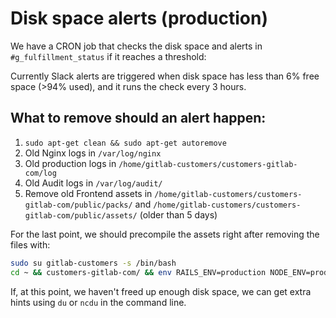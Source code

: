 # Disk space alerts (production)

We have a CRON job that checks the disk space and alerts in `#g_fulfillment_status` if it reaches a threshold:

Currently Slack alerts are triggered when disk space has less than 6% free space (>94% used), and it runs the check every 3 hours.

## What to remove should an alert happen:

1. `sudo apt-get clean && sudo apt-get autoremove`
1. Old Nginx logs in `/var/log/nginx`
1. Old production logs in `/home/gitlab-customers/customers-gitlab-com/log`
1. Old Audit logs in `/var/log/audit/`
1. Remove old Frontend assets in `/home/gitlab-customers/customers-gitlab-com/public/packs/` and `/home/gitlab-customers/customers-gitlab-com/public/assets/` (older than 5 days)

For the last point, we should precompile the assets right after removing the files with:

```sh
sudo su gitlab-customers -s /bin/bash
cd ~ && customers-gitlab-com/ && env RAILS_ENV=production NODE_ENV=production ./bin/rails assets:precompile
```

If, at this point, we haven't freed up enough disk space, we can get extra hints using `du` or `ncdu` in the command line.
